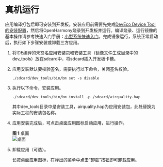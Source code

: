 # 真机运行<a name="ZH-CN_TOPIC_0000001054809161"></a>

应用编译打包后即可安装到开发板。安装应用前需要先完成[DevEco Device Tool的安装配置](https://device.harmonyos.com/cn/docs/ide/user-guides/service_introduction-0000001050166905)，然后将OpenHarmony烧录到开发板并运行。编译烧录、运行镜像的基本操作请参考快速入门手册：[小型系统快速入门](../quick-start/Readme-CN.md)。完成镜像运行，系统正常启动后，执行如下步骤安装或卸载三方应用。

1.  将IDE编译的未签名应用安装包和安装工具（镜像文件生成目录中的dev\_tools）放在sdcard中，将sdcard插入开发板卡槽。
2.  应用安装默认要校验签名，需要执行以下命令，关闭签名校验。

    ```
    ./sdcard/dev_tools/bin/bm set -s disable
    ```

3.  执行以下命令，安装应用。

    ```
    ./sdcard/dev_tools/bin/bm install -p /sdcard/airquality.hap 
    ```

    其中dev\_tools目录中是安装工具，airquality.hap为应用安装包，此处替换为实际工程的安装包名称。

4.  应用安装完成后，可点击桌面应用图标启动应用，进行操作。

    **图 1**  桌面<a name="fig146361926155516"></a>  
    ![](figures/桌面.png "桌面")

5.  卸载应用（可选）。

    长按桌面应用图标，在弹出的菜单中点击“卸载”按钮即可卸载应用。



